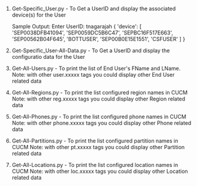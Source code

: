 1. Get-Specific_User.py - To Get a UserID and display the associated device(s) for the User

    Sample Output:
    Enter UserID: tnagarajah
    {
        'device': [
            'SEP0038DFB41094',
            'SEP0059DC5B6C47',
            'SEPBC16F517E663',
            'SEP00562B04F645',
            'BOTTUSER',
            'SEP00B0E15E1551',
            'CSFUSER'
        ]
    }

2. Get-Specific_User-All-Data.py - To Get a UserID and display the configuratio data for the User

3. Get-All-Users.py - To print the list of End User's FName and LName.
   Note: with other user.xxxxx tags you could display other End User related data

4. Get-All-Regions.py - To print the list configured region names in CUCM
   Note: with other reg.xxxxx tags you could display other Region related data

5. Get-All-Phones.py - To print the list configured phone names in CUCM
   Note: with other phone.xxxxx tags you could display other Phone related data

6. Get-All-Partitions.py - To print the list configured partition names in CUCM
   Note: with other pt.xxxxx tags you could display other Partition related data

7. Get-All-Locations.py - To print the list configured location names in CUCM
   Note: with other loc.xxxxx tags you could display other Location related data
